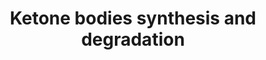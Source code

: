 ---
annotations:
- id: PW:0000069
  parent: classic metabolic pathway
  type: Pathway Ontology
  value: ketone bodies metabolic pathway
authors:
- N.Reyes
- MaintBot
- Thomas
- Ddigles
- Egonw
- Khanspers
- Eweitz
description: 'Ketone bodies are three water-soluble compounds that are produced as
  by-products when fatty acids are broken down for energy in the liver and kidney.
  They are used as a source of energy in the heart and brain. In the brain, they are
  a vital source of energy during fasting.  Source: [[wikipedia:Ketone_bodies|Wikipedia]]'
last-edited: 2021-05-28
organisms:
- Caenorhabditis elegans
redirect_from:
- /index.php/Pathway:WP427
- /instance/WP427
revision: null
schema-jsonld:
- '@context': https://schema.org/
  '@id': https://wikipathways.github.io/pathways/WP427.html
  '@type': Dataset
  creator:
    '@type': Organization
    name: WikiPathways
  description: 'Ketone bodies are three water-soluble compounds that are produced
    as by-products when fatty acids are broken down for energy in the liver and kidney.
    They are used as a source of energy in the heart and brain. In the brain, they
    are a vital source of energy during fasting.  Source: [[wikipedia:Ketone_bodies|Wikipedia]]'
  keywords:
  - 3-Hydroxy-3-methylglutaryl-CoA
  - 3-Hydroxy-butyrate
  - Acetoacetate
  - Acetoacetyl-CoA
  - Acetyl-CoA
  - BDH
  - C05C10.3
  - Fatty Acid beta-oxidation
  - Fatty acid metabolism
  - Glycolysis
  - HMGCS2
  - Pyruvate metabolism
  - Sterol biosynthesis
  - Y71G12B.10
  - kat-1
  license: CC0
  name: Ketone bodies synthesis and degradation
seo: CreativeWork
title: Ketone bodies synthesis and degradation
wpid: WP427
---